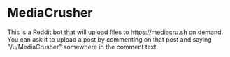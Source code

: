 # MediaCrusher

This is a Reddit bot that will upload files to https://mediacru.sh on demand. You can ask it to upload a post by
commenting on that post and saying "/u/MediaCrusher" somewhere in the comment text.
